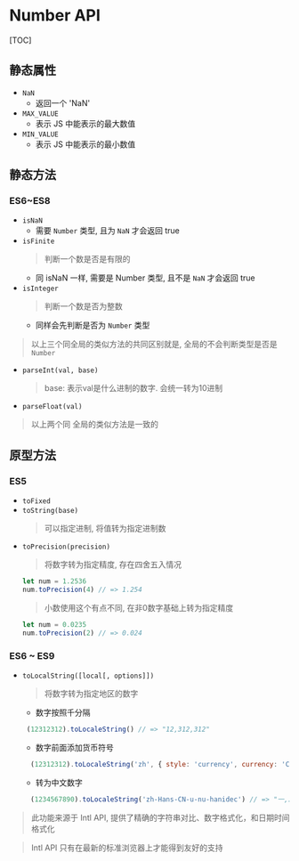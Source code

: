 
# Number API

[TOC]

## 静态属性

+ `NaN`
  + 返回一个 'NaN' 
+ `MAX_VALUE`
  + 表示 JS 中能表示的最大数值
+ `MIN_VALUE`
  + 表示 JS 中能表示的最小数值
## 静态方法

### ES6~ES8
+ `isNaN`
  + 需要 `Number` 类型, 且为 `NaN` 才会返回 true
+ `isFinite`
  > 判断一个数是否是有限的
  + 同 isNaN 一样, 需要是 Number 类型, 且不是 `NaN` 才会返回 true  
+ `isInteger`
  > 判断一个数是否为整数
  + 同样会先判断是否为 `Number` 类型

> 以上三个同全局的类似方法的共同区别就是, 全局的不会判断类型是否是 `Number`

+ `parseInt(val, base)` 
  > base: 表示val是什么进制的数字. 会统一转为10进制 
+ `parseFloat(val)`
  
> 以上两个同 全局的类似方法是一致的


## 原型方法

### ES5

+ `toFixed`
+ `toString(base)`
  > 可以指定进制, 将值转为指定进制数 
+ `toPrecision(precision)`
  > 将数字转为指定精度, 存在四舍五入情况
  ```javaScript
  let num = 1.2536
  num.toPrecision(4) // => 1.254
  ``` 
  > 小数使用这个有点不同, 在非0数字基础上转为指定精度
  ```javaScript
  let num = 0.0235
  num.toPrecision(2) // => 0.024
  ```

### ES6 ~ ES9

+ `toLocalString([local[, options]])`
  > 将数字转为指定地区的数字
  + 数字按照千分隔
  ```javaScript
   (12312312).toLocaleString() // => "12,312,312"
  ```  
  + 数字前面添加货币符号
  ```javaScript
    (12312312).toLocaleString('zh', { style: 'currency', currency: 'CNY' }); // => "¥12,312,312.00"
  ``` 
  + 转为中文数字
  ```javaScript
    (1234567890).toLocaleString('zh-Hans-CN-u-nu-hanidec') // => "一,二三四,五六七,八九〇"
  ``` 

> 此功能来源于 Intl API, 提供了精确的字符串对比、数字格式化，和日期时间格式化

> Intl API 只有在最新的标准浏览器上才能得到友好的支持